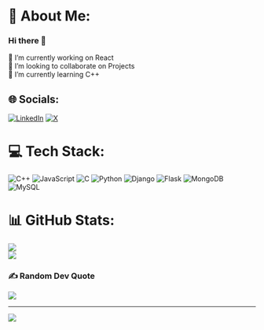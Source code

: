 # 💫 About Me:
### Hi there 👋
🔭 I’m currently working on React<br>👯 I’m looking to collaborate on Projects<br>🌱 I’m currently learning C++


## 🌐 Socials:
[![LinkedIn](https://img.shields.io/badge/LinkedIn-%230077B5.svg?logo=linkedin&logoColor=white)](https://linkedin.com/in/prateekkumaryadav) [![X](https://img.shields.io/badge/X-black.svg?logo=X&logoColor=white)](https://x.com/_prateekkumar) 

# 💻 Tech Stack:
![C++](https://img.shields.io/badge/c++-%2300599C.svg?style=for-the-badge&logo=c%2B%2B&logoColor=white) ![JavaScript](https://img.shields.io/badge/javascript-%23323330.svg?style=for-the-badge&logo=javascript&logoColor=%23F7DF1E) ![C](https://img.shields.io/badge/c-%2300599C.svg?style=for-the-badge&logo=c&logoColor=white) ![Python](https://img.shields.io/badge/python-3670A0?style=for-the-badge&logo=python&logoColor=ffdd54) ![Django](https://img.shields.io/badge/django-%23092E20.svg?style=for-the-badge&logo=django&logoColor=white) ![Flask](https://img.shields.io/badge/flask-%23000.svg?style=for-the-badge&logo=flask&logoColor=white) ![MongoDB](https://img.shields.io/badge/MongoDB-%234ea94b.svg?style=for-the-badge&logo=mongodb&logoColor=white) ![MySQL](https://img.shields.io/badge/mysql-4479A1.svg?style=for-the-badge&logo=mysql&logoColor=white)
# 📊 GitHub Stats:
<!-- ![](https://github-readme-stats.vercel.app/api?username=prateekkumaryadav&theme=tokyonight&hide_border=false&include_all_commits=true&count_private=false)<br/> -->
![](https://nirzak-streak-stats.vercel.app/?user=prateekkumaryadav&theme=tokyonight&hide_border=false)<br/>
![](https://github-readme-stats.vercel.app/api/top-langs/?username=prateekkumaryadav&theme=tokyonight&hide_border=false&include_all_commits=true&count_private=false&layout=compact)

### ✍️ Random Dev Quote
![](https://quotes-github-readme.vercel.app/api?type=horizontal&theme=tokyonight)
<!--
### 🔝 Top Contributed Repo
![](https://github-contributor-stats.vercel.app/api?username=prateekkumaryadav&limit=5&theme=dark&combine_all_yearly_contributions=true) -->

---
[![](https://visitcount.itsvg.in/api?id=prateekkumaryadav&icon=1&color=0)](https://visitcount.itsvg.in)

<!-- Proudly created with GPRM ( https://gprm.itsvg.in ) -->

<!--
**prateekkumaryadav/prateekkumaryadav** is a ✨ _special_ ✨ repository because its `README.md` (this file) appears on your GitHub profile.

Here are some ideas to get you started:

- 🔭 I’m currently working on ...
- 🌱 I’m currently learning ...
- 👯 I’m looking to collaborate on ...
- 🤔 I’m looking for help with ...
- 💬 Ask me about ...
- 📫 How to reach me: ...
- 😄 Pronouns: ...
- ⚡ Fun fact: ...
-->
